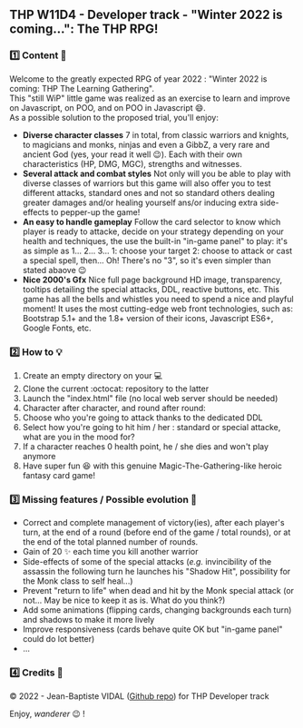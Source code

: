 ## THP W11D4 - Developer track - "Winter 2022 is coming...": The THP RPG!

### :one: Content :scroll:

Welcome to the greatly expected RPG of year 2022 : "Winter 2022 is coming: THP The Learning Gathering".  
This "still WiP" little game was realized as an exercise to learn and improve on Javascript, on POO, and on POO in Javascript :smile:.  
As a possible solution to the proposed trial, you'll enjoy:

- **Diverse character classes** 7 in total, from classic warriors and knights, to magicians and monks, ninjas and even a GibbZ, a very rare and ancient God (yes, your read it well :wink:). Each with their own characteristics (HP, DMG, MGC), strengths and witnesses.
- **Several attack and combat styles** Not only will you be able to play with diverse classes of warriors but this game will also offer you to test different attacks, standard ones and not so standard others dealing greater damages and/or healing yourself ans/or inducing extra side-effects to pepper-up the game!
- **An easy to handle gameplay** Follow the card selector to know which player is ready to attacke, decide on your strategy depending on your health and techniques, the use the built-in "in-game panel" to play: it's as simple as 1... 2... 3... 1: choose your target 2: choose to attack or cast a special spell, then... Oh! There's no "3", so it's even simpler than stated abaove :wink:
- **Nice 2000's Gfx** Nice full page background HD image, transparency, tooltips detailing the special attacks, DDL, reactive buttons, etc. This game has all the bells and whistles you need to spend a nice and playful moment! It uses the most cutting-edge web front technologies, such as: Bootstrap 5.1+ and the 1.8+ version of their icons, Javascript ES6+, Google Fonts, etc.

### :two: How to :bulb:

1. Create an empty directory on your :computer:
2. Clone the current :octocat: repository to the latter
3. Launch the "index.html" file (no local web server should be needed)
4. Character after character, and round after round:
5. Choose who you're going to attack thanks to the dedicated DDL
6. Select how you're going to hit him / her : standard or special attacke, what are you in the mood for?
7. If a character reaches 0 health point, he / she dies and won't play anymore
8. Have super fun :satisfied: with this genuine Magic-The-Gathering-like heroic fantasy card game!

### :three: Missing features / Possible evolution :rocket:

- Correct and complete management of victory(ies), after each player's turn, at the end of a round (before end of the game / total rounds), or at the end of the total planned number of rounds.
- Gain of 20 :sparkles: each time you kill another warrior
- Side-effects of some of the special attacks (_e.g._ invincibility of the assassin the following turn he launches his "Shadow Hit", possibility for the Monk class to self heal...)
- Prevent "return to life" when dead and hit by the Monk special attack (or not... May be nice to keep it as is. What do you think?)
- Add some animations (flipping cards, changing backgrounds each turn) and shadows to make it more lively
- Improve responsiveness (cards behave quite OK but "in-game panel" could do lot better)
- ...

### :four: Credits :closed_lock_with_key:

&copy; 2022 - Jean-Baptiste VIDAL ([Github repo](https://github.com/GibbZ-78)) for THP Developer track

Enjoy, _wanderer_ :wink: !
